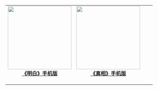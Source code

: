 |||||
|:---:|:---:|:---:|:---:|
|[<img width="200px" src="http://qikan.minghui.org/mhqkpage/qikanimage/2018/07/06/mingbai-znpa-read-cover.png"><br/><b>《明白》手机版</b><br/><br/>](../indexes/mingbai-mobile.md)|[<img width="200px" src="http://qikan.minghui.org/mhqkpage/qikanimage/2017/12/01/zx86-read-cover.png"><br/><b>《真相》手机版</b><br/><br/>](../indexes/zhenxiang-mobile.md)|
